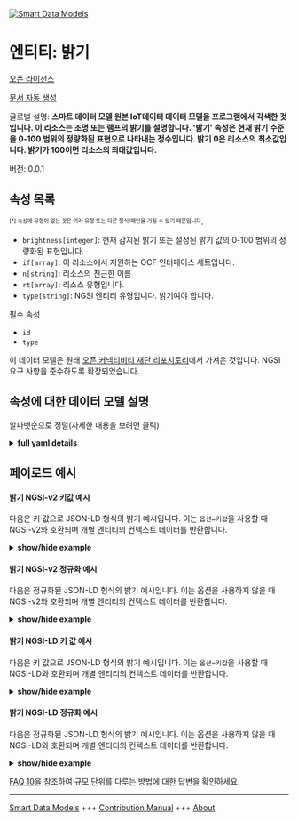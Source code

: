 <!-- 10-Header -->  
[![Smart Data Models](https://smartdatamodels.org/wp-content/uploads/2022/01/SmartDataModels_logo.png "Logo")](https://smartdatamodels.org)  
엔티티: 밝기  
=======<!-- /10-Header -->  
<!-- 15-License -->  
[오픈 라이선스](https://github.com/smart-data-models//dataModel.OCF/blob/master/Brightness/LICENSE.md)  
[문서 자동 생성](https://docs.google.com/presentation/d/e/2PACX-1vTs-Ng5dIAwkg91oTTUdt8ua7woBXhPnwavZ0FxgR8BsAI_Ek3C5q97Nd94HS8KhP-r_quD4H0fgyt3/pub?start=false&loop=false&delayms=3000#slide=id.gb715ace035_0_60)  
<!-- /15-License -->  
<!-- 20-Description -->  
글로벌 설명: **스마트 데이터 모델 원본 IoT데이터 데이터 모델을 프로그램에서 각색한 것입니다. 이 리소스는 조명 또는 램프의 밝기를 설명합니다. '밝기' 속성은 현재 밝기 수준을 0-100 범위의 정량화된 표현으로 나타내는 정수입니다. 밝기 0은 리소스의 최소값입니다. 밝기가 100이면 리소스의 최대값입니다.**  
버전: 0.0.1  
<!-- /20-Description -->  
<!-- 30-PropertiesList -->  

## 속성 목록  

<sup><sub>[*] 속성에 유형이 없는 것은 여러 유형 또는 다른 형식/패턴을 가질 수 있기 때문입니다</sub></sup>.  
- `brightness[integer]`: 현재 감지된 밝기 또는 설정된 밝기 값의 0-100 범위의 정량화된 표현입니다.  - `if[array]`: 이 리소스에서 지원하는 OCF 인터페이스 세트입니다.  - `n[string]`: 리소스의 친근한 이름  - `rt[array]`: 리소스 유형입니다.  - `type[string]`: NGSI 엔티티 유형입니다. 밝기여야 합니다.  <!-- /30-PropertiesList -->  
<!-- 35-RequiredProperties -->  
필수 속성  
- `id`  - `type`  <!-- /35-RequiredProperties -->  
<!-- 40-RequiredProperties -->  
이 데이터 모델은 원래 [오픈 커넥티비티 재단 리포지토리](https://github.com/openconnectivityfoundation/IoTDataModels)에서 가져온 것입니다. NGSI 요구 사항을 준수하도록 확장되었습니다.  
<!-- /40-RequiredProperties -->  
<!-- 50-DataModelHeader -->  
## 속성에 대한 데이터 모델 설명  
알파벳순으로 정렬(자세한 내용을 보려면 클릭)  
<!-- /50-DataModelHeader -->  
<!-- 60-ModelYaml -->  
<details><summary><strong>full yaml details</strong></summary>    
```yaml  
Brightness:    
  description: Smart Data Models Program adaptation of the original IoTData data Models. This Resource describes the brightness of a light or lamp. The Property 'brightness' is an integer showing the current brightness level as a quantized representation in the range 0-100. A brightness of 0 is the minimum for the resource. A brightness of 100 is the maximum for the resource.    
  properties:    
    brightness:    
      description: The Quantized representation in the range 0-100 of the current sensed or set value for Brightness.    
      maximum: 100    
      minimum: 0    
      type: integer    
      x-ngsi:    
        type: Property    
    if:    
      description: The OCF Interface set supported by this Resource.    
      items:    
        enum:    
          - oic.if.a    
          - oic.if.baseline    
        type: string    
      minItems: 2    
      readOnly: true    
      type: array    
      uniqueItems: true    
      x-ngsi:    
        type: Property    
    n:    
      description: Friendly name of the Resource    
      maxLength: 64    
      readOnly: true    
      type: string    
      x-ngsi:    
        type: Property    
    rt:    
      description: The Resource Type.    
      items:    
        enum:    
          - oic.r.light.brightness    
        maxLength: 64    
        type: string    
      minItems: 1    
      readOnly: true    
      type: array    
      uniqueItems: true    
      x-ngsi:    
        type: Property    
    type:    
      description: NGSI entity type. It has to be Brightness    
      enum:    
        - Brightness    
      type: string    
      x-ngsi:    
        type: Property    
  required:    
    - id    
    - type    
  type: object    
  x-derived-from: https://github.com/OpenInterConnect/IoTDataModels/blob/master/BrightnessResURI.swagger.json    
  x-disclaimer: 'Redistribution and use in source and binary forms, with or without modification, are permitted  provided that the license conditions are met. Copyleft (c) 2022 Contributors to Smart Data Models Program'    
  x-license-url: https://github.com/smart-data-models/dataModel.OCF/blob/master/Brightness/LICENSE.md    
  x-model-schema: https://smart-data-models.github.io/dataModel.IoTDataModels/Brightness/schema.json    
  x-model-tags: OCF    
  x-version: 0.0.1    
```  
</details>    
<!-- /60-ModelYaml -->  
<!-- 70-MiddleNotes -->  
<!-- /70-MiddleNotes -->  
<!-- 80-Examples -->  
## 페이로드 예시  
#### 밝기 NGSI-v2 키값 예시  
다음은 키 값으로 JSON-LD 형식의 밝기 예시입니다. 이는 `옵션=키값`을 사용할 때 NGSI-v2와 호환되며 개별 엔티티의 컨텍스트 데이터를 반환합니다.  
<details><summary><strong>show/hide example</strong></summary>    
```json  
{  
  "id": "urn:ngsi-ld:Brightness:id:WQCM:27115895",  
  "dateCreated": "2016-08-17T21:11:58Z",  
  "dateModified": "1980-09-17T16:44:12Z",  
  "source": "Town career six agreement half financial born. Learn everyone level most. Radio force build I leave environment system.",  
  "name": "Until case family. Research day practice go from car.",  
  "alternateName": "Ball law read very paper traditional.",  
  "description": "But stand once miss. Easy mention it. Yeah center past movement.",  
  "dataProvider": "Low enjoy listen five rock poor. Machine it us determine any.",  
  "owner": [  
    "urn:ngsi-ld:Brightness:items:FXDV:13819924",  
    "urn:ngsi-ld:Brightness:items:ABGQ:72000460"  
  ],  
  "seeAlso": [  
    "urn:ngsi-ld:Brightness:items:PMDS:79707077",  
    "urn:ngsi-ld:Brightness:items:DHES:41648412"  
  ],  
  "location": {  
    "type": "Point",  
    "coordinates": [  
      -41.7502805,  
      -102.953763  
    ]  
  },  
  "address": {  
    "streetAddress": "Increase money loss begin billion. Town future less general make control become. Decision positive edge.",  
    "addressLocality": "Go low box might marriage natural. Notice include group growth walk fund card. Again management stay skill factor action.",  
    "addressRegion": "Skill sing maybe call deep. Report push almost drop.",  
    "addressCountry": "Other film between one. Measure team way already behind. Sea quality adult news civil.",  
    "postalCode": "Very when remember seven seem final system. Network notice accept probably board yourself tell. One operation assume use simply section available.",  
    "postOfficeBoxNumber": "Soon image stop. Deal newspaper factor brother."  
  },  
  "areaServed": "Or parent civil miss seem season kitchen. Next order another manage a."  
}  
```  
</details>  
#### 밝기 NGSI-v2 정규화 예시  
다음은 정규화된 JSON-LD 형식의 밝기 예시입니다. 이는 옵션을 사용하지 않을 때 NGSI-v2와 호환되며 개별 엔티티의 컨텍스트 데이터를 반환합니다.  
<details><summary><strong>show/hide example</strong></summary>    
```json  
{  
  "id": {  
    "type": "string",  
    "value": "urn:ngsi-ld:Brightness:id:WQCM:27115895"  
  },  
  "dateCreated": {  
    "format": "date-time",  
    "type": "string",  
    "value": "2016-08-17T21:11:58Z"  
  },  
  "dateModified": {  
    "format": "date-time",  
    "type": "string",  
    "value": "1980-09-17T16:44:12Z"  
  },  
  "source": {  
    "type": "string",  
    "value": "Town career six agreement half financial born. Learn everyone level most. Radio force build I leave environment system."  
  },  
  "name": {  
    "type": "string",  
    "value": "Until case family. Research day practice go from car."  
  },  
  "alternateName": {  
    "type": "string",  
    "value": "Ball law read very paper traditional."  
  },  
  "description": {  
    "type": "string",  
    "value": "But stand once miss. Easy mention it. Yeah center past movement."  
  },  
  "dataProvider": {  
    "type": "string",  
    "value": "Low enjoy listen five rock poor. Machine it us determine any."  
  },  
  "owner": {  
    "type": "array",  
    "value": [  
      "urn:ngsi-ld:Brightness:items:FXDV:13819924",  
      "urn:ngsi-ld:Brightness:items:ABGQ:72000460"  
    ]  
  },  
  "seeAlso": {  
    "type": "array",  
    "value": [  
      "urn:ngsi-ld:Brightness:items:PMDS:79707077",  
      "urn:ngsi-ld:Brightness:items:DHES:41648412"  
    ]  
  },  
  "location": {  
    "type": "object",  
    "value": {  
      "type": "Point",  
      "coordinates": [  
        -41.7502805,  
        -102.953763  
      ]  
    }  
  },  
  "address": {  
    "type": "object",  
    "value": {  
      "streetAddress": "Increase money loss begin billion. Town future less general make control become. Decision positive edge.",  
      "addressLocality": "Go low box might marriage natural. Notice include group growth walk fund card. Again management stay skill factor action.",  
      "addressRegion": "Skill sing maybe call deep. Report push almost drop.",  
      "addressCountry": "Other film between one. Measure team way already behind. Sea quality adult news civil.",  
      "postalCode": "Very when remember seven seem final system. Network notice accept probably board yourself tell. One operation assume use simply section available.",  
      "postOfficeBoxNumber": "Soon image stop. Deal newspaper factor brother."  
    }  
  },  
  "areaServed": {  
    "type": "string",  
    "value": "Or parent civil miss seem season kitchen. Next order another manage a."  
  }  
}  
```  
</details>  
#### 밝기 NGSI-LD 키 값 예시  
다음은 키 값으로 JSON-LD 형식의 밝기 예시입니다. 이는 `옵션=키값`을 사용할 때 NGSI-LD와 호환되며 개별 엔티티의 컨텍스트 데이터를 반환합니다.  
<details><summary><strong>show/hide example</strong></summary>    
```json  
{  
    "id": "urn:ngsi-ld:Brightness:id:WQCM:27115895",  
    "dateCreated": "2016-08-17T21:11:58Z",  
    "dateModified": "1980-09-17T16:44:12Z",  
    "source": "Town career six agreement half financial born. Learn everyone level most. Radio force build I leave environment system.",  
    "name": "Until case family. Research day practice go from car.",  
    "alternateName": "Ball law read very paper traditional.",  
    "description": "But stand once miss. Easy mention it. Yeah center past movement.",  
    "dataProvider": "Low enjoy listen five rock poor. Machine it us determine any.",  
    "owner": [  
        "urn:ngsi-ld:Brightness:items:FXDV:13819924",  
        "urn:ngsi-ld:Brightness:items:ABGQ:72000460"  
    ],  
    "seeAlso": [  
        "urn:ngsi-ld:Brightness:items:PMDS:79707077",  
        "urn:ngsi-ld:Brightness:items:DHES:41648412"  
    ],  
    "location": {  
        "type": "Point",  
        "coordinates": [  
            -41.7502805,  
            -102.953763  
        ]  
    },  
    "address": {  
        "streetAddress": "Increase money loss begin billion. Town future less general make control become. Decision positive edge.",  
        "addressLocality": "Go low box might marriage natural. Notice include group growth walk fund card. Again management stay skill factor action.",  
        "addressRegion": "Skill sing maybe call deep. Report push almost drop.",  
        "addressCountry": "Other film between one. Measure team way already behind. Sea quality adult news civil.",  
        "postalCode": "Very when remember seven seem final system. Network notice accept probably board yourself tell. One operation assume use simply section available.",  
        "postOfficeBoxNumber": "Soon image stop. Deal newspaper factor brother."  
    },  
    "areaServed": "Or parent civil miss seem season kitchen. Next order another manage a.",  
    "@context": [  
        "https://smartdatamodels.org/context.jsonld",  
        "https://raw.githubusercontent.com/smart-data-models/dataModel.OCF/master/context.jsonld"  
    ]  
}  
```  
</details>  
#### 밝기 NGSI-LD 정규화 예시  
다음은 정규화된 JSON-LD 형식의 밝기 예시입니다. 이는 옵션을 사용하지 않을 때 NGSI-LD와 호환되며 개별 엔티티의 컨텍스트 데이터를 반환합니다.  
<details><summary><strong>show/hide example</strong></summary>    
```json  
{  
    "id": "urn:ngsi-ld:Brightness:id:RSNQ:68207834",  
    "dateCreated": {  
        "type": "Property",  
        "value": {  
            "@type": "DateTime",  
            "@value": "2015-11-22T15:03:19Z"  
        }  
    },  
    "dateModified": {  
        "type": "Property",  
        "value": {  
            "@type": "DateTime",  
            "@value": "1984-04-26T19:36:27Z"  
        }  
    },  
    "source": {  
        "type": "Property",  
        "value": "Get more effort admit education far great. Note factor assume state civil attack. Hand all degree agency add."  
    },  
    "name": {  
        "type": "Property",  
        "value": "Decade size collection station tend blue. Exist fall major foot stay benefit north customer."  
    },  
    "alternateName": {  
        "type": "Property",  
        "value": "Green establish board forward itself site. Fear this toward."  
    },  
    "description": {  
        "type": "Property",  
        "value": "Happen network history fight half law. Wear rate place improve best. Health effect concern happen whose loss. Information action leave bar heavy support city cut."  
    },  
    "dataProvider": {  
        "type": "Property",  
        "value": "Sort hear walk close dark more get. Baby general candidate guy treat."  
    },  
    "owner": {  
        "type": "Property",  
        "value": [  
            "urn:ngsi-ld:Brightness:items:KFXN:87184809",  
            "urn:ngsi-ld:Brightness:items:FIHS:96874543"  
        ]  
    },  
    "seeAlso": {  
        "type": "Property",  
        "value": [  
            "urn:ngsi-ld:Brightness:items:RCAP:18990801"  
        ]  
    },  
    "location": {  
        "type": "Property",  
        "value": {  
            "type": "Point",  
            "coordinates": [  
                -36.083538,  
                -0.107567  
            ]  
        }  
    },  
    "address": {  
        "type": "Property",  
        "value": {  
            "streetAddress": "Wait myself upon huge coach decide allow decade. One without improve drive across security also imagine. Trade early challenge ok job blue.",  
            "addressLocality": "Example hour already rise reduce again everybody degree. Onto range campaign research night. Share white single case get international.",  
            "addressRegion": "Manager together personal all. Back trip receive bill.",  
            "addressCountry": "Beautiful recent herself beyond game major into. Explain society dream day history record change speech. Those under direction.",  
            "postalCode": "Husband support clearly once new only. Visit establish between identify attorney. Every week federal describe best building prove day.",  
            "postOfficeBoxNumber": "Theory expert miss live. Sense information become detail."  
        }  
    },  
    "areaServed": {  
        "type": "Property",  
        "value": "Budget fire country discover travel."  
    },  
    "@context": [  
        "https://smartdatamodels.org/context.jsonld",  
        "https://raw.githubusercontent.com/smart-data-models/dataModel.OCF/master/context.jsonld"  
    ]  
}  
```  
</details><!-- /80-Examples -->  
<!-- 90-FooterNotes -->  
<!-- /90-FooterNotes -->  
<!-- 95-Units -->  
[FAQ 10](https://smartdatamodels.org/index.php/faqs/)을 참조하여 규모 단위를 다루는 방법에 대한 답변을 확인하세요.  
<!-- /95-Units -->  
<!-- 97-LastFooter -->  
---  
[Smart Data Models](https://smartdatamodels.org) +++ [Contribution Manual](https://bit.ly/contribution_manual) +++ [About](https://bit.ly/Introduction_SDM)<!-- /97-LastFooter -->  
